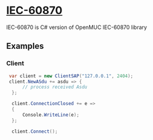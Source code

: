 # [IEC-60870](https://github.com/minhdtb/IEC-60870/)

IEC-60870 is C# version of OpenMUC IEC-60870 library

## Examples

### Client

```c#
 var client = new ClientSAP("127.0.0.1", 2404);
 client.NewASdu += asdu => {
      // process received Asdu
  };

  client.ConnectionClosed += e =>
  {
      Console.WriteLine(e);
  };

  client.Connect();
```

